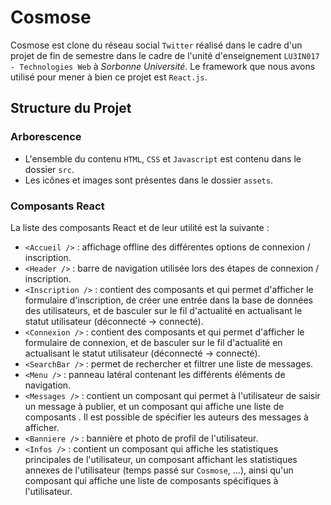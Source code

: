 # Cosmose

Cosmose est clone du réseau social `Twitter` réalisé dans le cadre d'un projet de fin de semestre dans le cadre de l'unité d'enseignement `LU3IN017 - Technologies Web` à _Sorbonne Université_. Le framework que nous avons utilisé pour mener à bien ce projet est `React.js`.


## Structure du Projet

### Arborescence

- L'ensemble du contenu `HTML`, `CSS` et `Javascript` est contenu dans le dossier `src`.
- Les icônes et images sont présentes dans le dossier `assets`.


### Composants React

La liste des composants React et de leur utilité est la suivante :

- `<Accueil />` : affichage offline des différentes options de connexion / inscription.
- `<Header />` : barre de navigation utilisée lors des étapes de connexion / inscription.
- `<Inscription />` : contient des composants <Titre /> et <FormInscription /> qui permet d'afficher le formulaire d'inscription, de créer une entrée dans la base de données des utilisateurs, et de basculer sur le fil d'actualité en actualisant le statut utilisateur (déconnecté -> connecté).
- `<Connexion />` : contient des composants <Titre /> et <FormConnexion /> qui permet d'afficher le formulaire de connexion, et de basculer sur le fil d'actualité en actualisant le statut utilisateur (déconnecté -> connecté).
- `<SearchBar />` : permet de rechercher et filtrer une liste de messages.
- `<Menu />` : panneau latéral contenant les différents éléments de navigation.
- `<Messages />` : contient un composant <MessageACreer /> qui permet à l'utilisateur de saisir un message à publier, et un composant <ListeMessages /> qui affiche une liste de composants <Messages />. Il est possible de spécifier les auteurs des messages à afficher.
- `<Banniere />` : bannière et photo de profil de l'utilisateur.
- `<Infos />` : contient un composant <Compteurs /> qui affiche les statistiques principales de l'utilisateur, un composant <Stats /> affichant les statistiques annexes de l'utilisateur (temps passé sur `Cosmose`, ...), ainsi qu'un composant <ListeAmis /> qui affiche une liste de composants <Amis /> spécifiques à l'utilisateur.